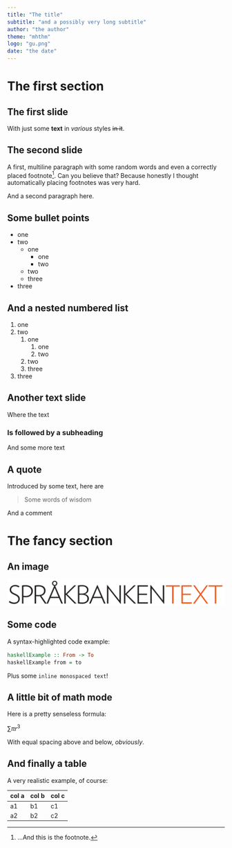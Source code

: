 ```yaml
---
title: "The title"
subtitle: "and a possibly very long subtitle"
author: "the author"
theme: "mhthm"
logo: "gu.png"
date: "the date"
---
```


# The first section

## The first slide
With just some __text__ in _various_ styles ~~in it~~.

## The second slide
A first, multiline paragraph with some random words and even a correctly placed footnote[^1]. 
Can you believe that? Because honestly I thought automatically placing footnotes was very hard.

And a second paragraph here.

[^1]: ...And this is the footnote.

## Some bullet points
- one
- two
  - one
    - one
    - two
  - two 
  - three
- three

## And a nested numbered list
1. one
2. two
   1. one
      1. one
      2. two
   2. two
   3. three
3. three

## Another text slide

Where the text

### Is followed by a subheading

And some more text

## A quote
Introduced by some text, here are

> Some words of wisdom

And a comment

# The fancy section

## An image
![With a caption](sbx.png)

## Some code

A syntax-highlighted code example: 

```haskell
haskellExample :: From -> To
haskellExample from = to
```

Plus some `inline monospaced text`!

## A little bit of math mode
Here is a pretty senseless formula:

$\sum \pi r^3$

With equal spacing above and below, _obviously_.

## And finally a table

A very realistic example, of course:

| __col a__ | __col b__ | __col c__ |
| --- | --- | --- |
| a1 | b1 | c1 |
| a2 | b2 | c2 |